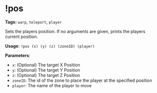 # !pos

**Tags:** `warp`, `teleport`, `player`

Sets the players position.
If no arguments are given, prints the players current position.

**Usage**: `!pos (x) (y) (z) (zoneID) (player)`

**Parameters**:
- `x`: (Optional) The target X Position
- `y`: (Optional) The target Y Position
- `z`: (Optional) The target Z Position
- `zoneID`: The id of the zone to place the player at the specified position
- `player`: The name of the player to move
